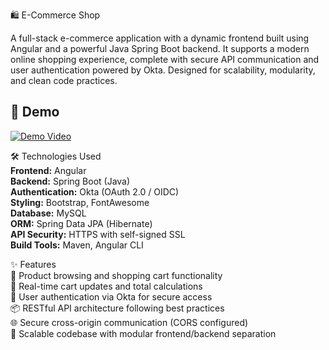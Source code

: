 🛍️ E-Commerce Shop

A full-stack e-commerce application with a dynamic frontend built using Angular and a powerful Java Spring Boot backend. It supports a modern online shopping experience, complete with secure API communication and user authentication powered by Okta. Designed for scalability, modularity, and clean code practices.

## 🚀 Demo

[![Demo Video](https://img.youtube.com/vi/68IEWcIc3Us/maxresdefault.jpg)](https://youtu.be/68IEWcIc3Us)

🛠️ Technologies Used  
**Frontend:** Angular  
**Backend:** Spring Boot (Java)  
**Authentication:** Okta (OAuth 2.0 / OIDC)  
**Styling:** Bootstrap, FontAwesome  
**Database:** MySQL  
**ORM:** Spring Data JPA (Hibernate)  
**API Security:** HTTPS with self-signed SSL  
**Build Tools:** Maven, Angular CLI  

✨ Features  
🛒 Product browsing and shopping cart functionality  
🧺 Real-time cart updates and total calculations  
🔐 User authentication via Okta for secure access  
📦 RESTful API architecture following best practices  
🌐 Secure cross-origin communication (CORS configured)  
🎯 Scalable codebase with modular frontend/backend separation  
